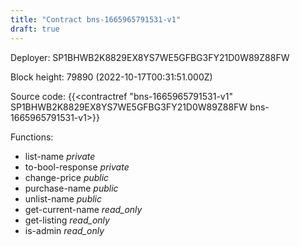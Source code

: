 ```yaml
---
title: "Contract bns-1665965791531-v1"
draft: true
---
```

Deployer: SP1BHWB2K8829EX8YS7WE5GFBG3FY21D0W89Z88FW


 



Block height: 79890 (2022-10-17T00:31:51.000Z)

Source code: {{<contractref "bns-1665965791531-v1" SP1BHWB2K8829EX8YS7WE5GFBG3FY21D0W89Z88FW bns-1665965791531-v1>}}

Functions:

* list-name _private_
* to-bool-response _private_
* change-price _public_
* purchase-name _public_
* unlist-name _public_
* get-current-name _read_only_
* get-listing _read_only_
* is-admin _read_only_

